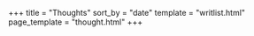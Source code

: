 +++
title = "Thoughts"
sort_by = "date"
template = "writlist.html"
page_template = "thought.html"
+++

